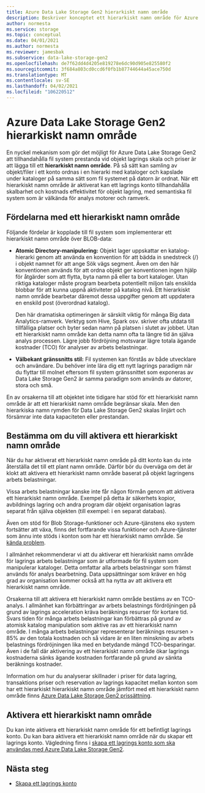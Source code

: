 ```yaml
---
title: Azure Data Lake Storage Gen2 hierarkiskt namn område
description: Beskriver konceptet ett hierarkiskt namn område för Azure Data Lake Storage Gen2
author: normesta
ms.service: storage
ms.topic: conceptual
ms.date: 04/01/2021
ms.author: normesta
ms.reviewer: jamesbak
ms.subservice: data-lake-storage-gen2
ms.openlocfilehash: de7f62dd4d4205e819278e6dc90d905e825580f2
ms.sourcegitcommit: 3f684a803cd0ccd6f0fb1b87744644a45ace750d
ms.translationtype: MT
ms.contentlocale: sv-SE
ms.lasthandoff: 04/02/2021
ms.locfileid: "106220512"
---
```

# <a name="azure-data-lake-storage-gen2-hierarchical-namespace"></a>Azure Data Lake Storage Gen2 hierarkiskt namn område

En nyckel mekanism som gör det möjligt för Azure Data Lake Storage Gen2 att tillhandahålla fil system prestanda vid objekt lagrings skala och priser är att lägga till ett **hierarkiskt namn område**. På så sätt kan samling av objekt/filer i ett konto ordnas i en hierarki med kataloger och kapslade under kataloger på samma sätt som fil systemet på datorn är ordnat. När ett hierarkiskt namn område är aktiverat kan ett lagrings konto tillhandahålla skalbarhet och kostnads effektivitet för objekt lagring, med semantiska fil system som är välkända för analys motorer och ramverk.

## <a name="the-benefits-of-a-hierarchical-namespace"></a>Fördelarna med ett hierarkiskt namn område

Följande fördelar är kopplade till fil system som implementerar ett hierarkiskt namn område över BLOB-data:

- **Atomic Directory-manipulering:** Objekt lager uppskattar en katalog-hierarki genom att använda en konvention för att bädda in snedstreck (/) i objekt namnet för att ange Sök vägs segment. Även om den här konventionen används för att ordna objekt ger konventionen ingen hjälp för åtgärder som att flytta, byta namn på eller ta bort kataloger. Utan riktiga kataloger måste program bearbeta potentiellt miljon tals enskilda blobbar för att kunna uppnå aktiviteter på katalog nivå. Ett hierarkiskt namn område bearbetar däremot dessa uppgifter genom att uppdatera en enskild post (överordnad katalog).

    Den här dramatiska optimeringen är särskilt viktig för många Big data Analytics-ramverk. Verktyg som Hive, Spark osv. skriver ofta utdata till tillfälliga platser och byter sedan namn på platsen i slutet av jobbet. Utan ett hierarkiskt namn område kan detta namn ofta ta längre tid än själva analys processen. Lägre jobb fördröjning motsvarar lägre totala ägande kostnader (TCO) för analyser av arbets belastningar.

- **Välbekant gränssnitts stil:** Fil systemen kan förstås av både utvecklare och användare. Du behöver inte lära dig ett nytt lagrings paradigm när du flyttar till molnet eftersom fil system gränssnittet som exponeras av Data Lake Storage Gen2 är samma paradigm som används av datorer, stora och små.

En av orsakerna till att objektet inte tidigare har stöd för ett hierarkiskt namn område är att ett hierarkiskt namn område begränsar skala. Men den hierarkiska namn rymden för Data Lake Storage Gen2 skalas linjärt och försämrar inte data kapaciteten eller prestandan.

## <a name="deciding-whether-to-enable-a-hierarchical-namespace"></a>Bestämma om du vill aktivera ett hierarkiskt namn område

När du har aktiverat ett hierarkiskt namn område på ditt konto kan du inte återställa det till ett plant namn område. Därför bör du överväga om det är klokt att aktivera ett hierarkiskt namn område baserat på objekt lagringens arbets belastningar.

Vissa arbets belastningar kanske inte får någon förmån genom att aktivera ett hierarkiskt namn område. Exempel på detta är säkerhets kopior, avbildnings lagring och andra program där objekt organisation lagras separat från själva objekten (till exempel: i en separat databas). 

Även om stöd för Blob Storage-funktioner och Azure-tjänstens eko system fortsätter att växa, finns det fortfarande vissa funktioner och Azure-tjänster som ännu inte stöds i konton som har ett hierarkiskt namn område. Se [kända problem](data-lake-storage-known-issues.md). 

I allmänhet rekommenderar vi att du aktiverar ett hierarkiskt namn område för lagrings arbets belastningar som är utformade för fil system som manipulerar kataloger. Detta omfattar alla arbets belastningar som främst används för analys bearbetning. Data uppsättningar som kräver en hög grad av organisation kommer också att ha nytta av att aktivera ett hierarkiskt namn område.

Orsakerna till att aktivera ett hierarkiskt namn område bestäms av en TCO-analys. I allmänhet kan förbättringar av arbets belastnings fördröjningen på grund av lagrings acceleration kräva beräknings resurser för kortare tid. Svars tiden för många arbets belastningar kan förbättras på grund av atomisk katalog manipulation som aktive ras av ett hierarkiskt namn område. I många arbets belastningar representerar beräknings resursen > 85% av den totala kostnaden och så vidare är en liten minskning av arbets belastnings fördröjningen lika med en betydande mängd TCO-besparingar. Även i de fall där aktivering av ett hierarkiskt namn område ökar lagrings kostnaderna sänks ägande kostnaden fortfarande på grund av sänkta beräknings kostnader.

Information om hur du analyserar skillnader i priser för data lagring, transaktions priser och reservation av lagrings kapacitet mellan konton som har ett hierarkiskt hierarkiskt namn område jämfört med ett hierarkiskt namn område finns [Azure Data Lake Storage Gen2 prissättning](https://azure.microsoft.com/pricing/details/storage/data-lake/).

## <a name="enabling-a-hierarchical-namespace"></a>Aktivera ett hierarkiskt namn område

Du kan inte aktivera ett hierarkiskt namn område för ett befintligt lagrings konto. Du kan bara aktivera ett hierarkiskt namn område när du skapar ett lagrings konto. Vägledning finns i [skapa ett lagrings konto som ska användas med Azure Data Lake Storage Gen2](create-data-lake-storage-account.md).

## <a name="next-steps"></a>Nästa steg

- [Skapa ett lagrings konto](../common/storage-account-create.md)
